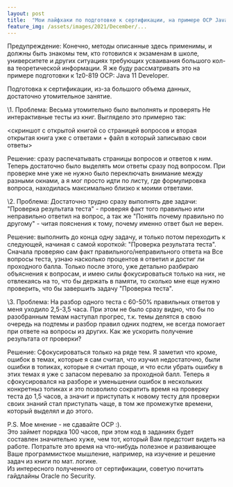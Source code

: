 ```yaml
---
layout: post
title:  "Мои лайфхаки по подготовке к сертификации, на примере OCP Java 11"
feature_img: /assets/images/2021/December/...
---
```


Предупреждение: Конечно, методы описанные здесь применимы, и должны быть знакомы тем, кто готовился к экзаменам в школе, университете и других ситуациях требующих усваивания большого кол-ва теоретической информации. Я же буду рассматривать это на примере подготовки к 1z0-819 OCP: Java 11 Developer.

Подготовка к сертификации, из-за большого объема данных, достаточно утомительное занятие. 


\1. Проблема: Весьма утомительно было выполнять и проверять Не интерактивные тесты из книг. Выглядело это примерно так:

<скриншот с открытой книгой со страницей вопросов и вторая открытая книга уже с ответами + файл в который записываю свои ответы>

Решение: сразу распечатывать страницы вопросов и ответов к ним. 
Теперь достаточно было выделять мои ответы сразу под вопросом. При проверке мне уже не нужно было переключать внимание между разными окнами, а я мог просто идти по листу, где формулировка вопроса, находилась максимально близко к моими ответами. 


\2. Проблема: Достаточно трудно сразу выполнять две задачи: "Проверка результата теста" - проверяя факт того правильно или неправильно ответил на вопрос, а так же "Понять почему правильно по другому" - читая пояснения к тому,  почему именно ответ был не верен. 



Решение: выполнить до конца одну задачу, и только потом переходить к следующей, начиная с самой короткой: "Проверка результата теста".
Сначала проверяю сам факт правильного/неправильного ответа на Все вопросы теста, узнаю насколько процентов я ответил и достиг ли проходного балла. Только после этого, уже детально разбираю объяснения к вопросам, и имею силы фокусироваться только на них, не отвлекаясь на то, что бы держать в памяти, то сколько мне еще нужно проверить, что бы завершить задачу "Проверка теста".


\3. Проблема: На разбор одного теста с 60-50% правильных ответов у меня уходило 2,5-3,5 часа. При этом не было сразу видно, что бы по разобранным темам наступал прогрес, т.к. темы делятся в свою очередь на подтемы и разбор правил одних подтем, не всегда помогает при ответе на вопросы из других. Как же ускорить получение результата от проверки?  

Решение: Сфокусироваться только на ряде тем. 
Я заметил что кроме, ошибок в темах, которые я сам считал, что изучил недостаточно, были ошибки в топиках, которые я считал проще, и что если убрать ошибку в этих темах я уже с запасом перевалю за проходной балл. 
Теперь я сфокусировался на разборе и уменьшении ошибок в нескольких конкретныз топиках и это позволило сократить время на проверку теста до 1,5 часов, а значит и приступать к новому тесту для проверки своих знаний стал приступать чаще, в том же промежутке времени, который выделял и до этого.

P.S.
Мое мнение - не сдавайте OCP :).  
Это займет порядка 100 часов, при этом код в заданиях будет составлен значительно хуже, чем тот, который Вам предстоит видеть на работе.   Потратьте это время на что-нибудь полезное и развивающее Ваше программисткое мышление, например, на изучение и решение задач из книги по мат. логике.  
Из интересного полученного от сертификации, советую почитать гайдлайны Oracle по Security. 